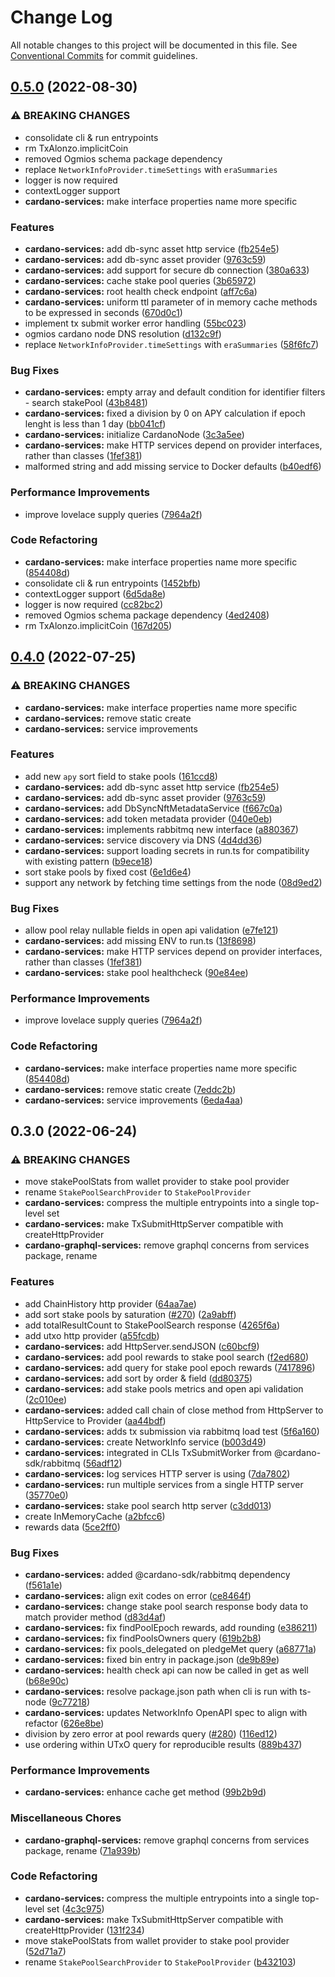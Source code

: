 # Change Log

All notable changes to this project will be documented in this file.
See [Conventional Commits](https://conventionalcommits.org) for commit guidelines.

## [0.5.0](https://github.com/input-output-hk/cardano-js-sdk/compare/@cardano-sdk/cardano-services@0.4.0...@cardano-sdk/cardano-services@0.5.0) (2022-08-30)


### ⚠ BREAKING CHANGES

* consolidate cli & run entrypoints
* rm TxAlonzo.implicitCoin
* removed Ogmios schema package dependency
* replace `NetworkInfoProvider.timeSettings` with `eraSummaries`
* logger is now required
* contextLogger support
* **cardano-services:** make interface properties name more specific

### Features

* **cardano-services:** add db-sync asset http service ([fb254e5](https://github.com/input-output-hk/cardano-js-sdk/commit/fb254e5e8d6058f891cefb479456558fb3835dd0))
* **cardano-services:** add db-sync asset provider ([9763c59](https://github.com/input-output-hk/cardano-js-sdk/commit/9763c598ef5f1b3c95672424fb57647784024298))
* **cardano-services:** add support for secure db connection ([380a633](https://github.com/input-output-hk/cardano-js-sdk/commit/380a6338db024a8dd7ca960fb93ec4da7d3769b5))
* **cardano-services:** cache stake pool queries ([3b65972](https://github.com/input-output-hk/cardano-js-sdk/commit/3b65972b74d410312005c9c60d1b48c269b81aaa))
* **cardano-services:** root health check endpoint ([aff7c6a](https://github.com/input-output-hk/cardano-js-sdk/commit/aff7c6a2b277d24c067e9cec1a14ffd35e8afb17))
* **cardano-services:** uniform ttl parameter of in memory cache methods to be expressed in seconds ([670d0c1](https://github.com/input-output-hk/cardano-js-sdk/commit/670d0c12589a4385b72c445e5f332e195f3b8000))
* implement tx submit worker error handling ([55bc023](https://github.com/input-output-hk/cardano-js-sdk/commit/55bc023a255a27ecdcf19ee6a2e92cc37b0f3801))
* ogmios cardano node DNS resolution ([d132c9f](https://github.com/input-output-hk/cardano-js-sdk/commit/d132c9f52485086a5cf797217d48c816ae51d2b3))
* replace `NetworkInfoProvider.timeSettings` with `eraSummaries` ([58f6fc7](https://github.com/input-output-hk/cardano-js-sdk/commit/58f6fc7c5ace703583c36f95d3d6962483ad924d))


### Bug Fixes

* **cardano-services:**  empty array and default condition for  identifier filters - search stakePool ([43b8481](https://github.com/input-output-hk/cardano-js-sdk/commit/43b848141d66680001f7cf8efc56d14784077de7))
* **cardano-services:** fixed a division by 0 on APY calculation if epoch lenght is less than 1 day ([bb041cf](https://github.com/input-output-hk/cardano-js-sdk/commit/bb041cf9f36b3eefc38859a1260c9baf585593aa))
* **cardano-services:** initialize CardanoNode ([3c3a5ee](https://github.com/input-output-hk/cardano-js-sdk/commit/3c3a5ee9e6d7068981ed35fcf892992f215473b9))
* **cardano-services:** make HTTP services depend on provider interfaces, rather than classes ([1fef381](https://github.com/input-output-hk/cardano-js-sdk/commit/1fef3819d159e92af6d691d89b0e90a73d9f66ca))
* malformed string and add missing service to Docker defaults ([b40edf6](https://github.com/input-output-hk/cardano-js-sdk/commit/b40edf6f2aec7d654206725e38c88ab1f60d8222))


### Performance Improvements

* improve lovelace supply queries ([7964a2f](https://github.com/input-output-hk/cardano-js-sdk/commit/7964a2f4119c5ee9e8c81589781a8494967b81ee))


### Code Refactoring

* **cardano-services:** make interface properties name more specific ([854408d](https://github.com/input-output-hk/cardano-js-sdk/commit/854408dbf6cf5e7c80280ab104826d8309c801fa))
* consolidate cli & run entrypoints ([1452bfb](https://github.com/input-output-hk/cardano-js-sdk/commit/1452bfb4935129a37dbd83680d623dca081f3948))
* contextLogger support ([6d5da8e](https://github.com/input-output-hk/cardano-js-sdk/commit/6d5da8ec8bba2033ce378d2f0d9321fd758e7c90))
* logger is now required ([cc82bc2](https://github.com/input-output-hk/cardano-js-sdk/commit/cc82bc27539e3ff07f7c2d5816fa7e70c32d06ac))
* removed Ogmios schema package dependency ([4ed2408](https://github.com/input-output-hk/cardano-js-sdk/commit/4ed24087aa5646c6f68ba31c42fc3f8a317df3b9))
* rm TxAlonzo.implicitCoin ([167d205](https://github.com/input-output-hk/cardano-js-sdk/commit/167d205dd15c857b229f968ab53a6e52e5504d3f))



## [0.4.0](https://github.com/input-output-hk/cardano-js-sdk/compare/0.3.0...@cardano-sdk/cardano-services@0.4.0) (2022-07-25)


### ⚠ BREAKING CHANGES

* **cardano-services:** make interface properties name more specific
* **cardano-services:** remove static create
* **cardano-services:** service improvements

### Features

* add new `apy` sort field to stake pools ([161ccd8](https://github.com/input-output-hk/cardano-js-sdk/commit/161ccd83c318bb874e59c39cbb9fc1f9b94e3e32))
* **cardano-services:** add db-sync asset http service ([fb254e5](https://github.com/input-output-hk/cardano-js-sdk/commit/fb254e5e8d6058f891cefb479456558fb3835dd0))
* **cardano-services:** add db-sync asset provider ([9763c59](https://github.com/input-output-hk/cardano-js-sdk/commit/9763c598ef5f1b3c95672424fb57647784024298))
* **cardano-services:** add DbSyncNftMetadataService ([f667c0a](https://github.com/input-output-hk/cardano-js-sdk/commit/f667c0a41365eb658b6ec7e8fe9f74bb80aa5243))
* **cardano-services:** add token metadata provider ([040e0eb](https://github.com/input-output-hk/cardano-js-sdk/commit/040e0eb4e7e116724a759eb13d38b803863338c7))
* **cardano-services:** implements rabbitmq new interface ([a880367](https://github.com/input-output-hk/cardano-js-sdk/commit/a880367bb8044a45645dbd30772040ad9422dc59))
* **cardano-services:** service discovery via DNS ([4d4dd36](https://github.com/input-output-hk/cardano-js-sdk/commit/4d4dd36cd4cdf302efc4797821917bdb22974519))
* **cardano-services:** support loading secrets in run.ts for compatibility with existing pattern ([b9ece18](https://github.com/input-output-hk/cardano-js-sdk/commit/b9ece181b36022d2c7d732ef8342be47d9f9aad8))
* sort stake pools by fixed cost ([6e1d6e4](https://github.com/input-output-hk/cardano-js-sdk/commit/6e1d6e4179794aa92b7d3279e3534beb2ac29978))
* support any network by fetching time settings from the node ([08d9ed2](https://github.com/input-output-hk/cardano-js-sdk/commit/08d9ed2b6aa20cf4df2a063f046f4e5ca28c6bd5))


### Bug Fixes

* allow pool relay nullable fields in open api validation ([e7fe121](https://github.com/input-output-hk/cardano-js-sdk/commit/e7fe1215ee02e8672c269796e49f639268b02483))
* **cardano-services:** add missing ENV to run.ts ([13f8698](https://github.com/input-output-hk/cardano-js-sdk/commit/13f869899ba50390e8abe29424d742590be17ae1))
* **cardano-services:** make HTTP services depend on provider interfaces, rather than classes ([1fef381](https://github.com/input-output-hk/cardano-js-sdk/commit/1fef3819d159e92af6d691d89b0e90a73d9f66ca))
* **cardano-services:** stake pool healthcheck ([90e84ee](https://github.com/input-output-hk/cardano-js-sdk/commit/90e84eee1d3d50e043098f73b01d2d084f46f40f))


### Performance Improvements

* improve lovelace supply queries ([7964a2f](https://github.com/input-output-hk/cardano-js-sdk/commit/7964a2f4119c5ee9e8c81589781a8494967b81ee))


### Code Refactoring

* **cardano-services:** make interface properties name more specific ([854408d](https://github.com/input-output-hk/cardano-js-sdk/commit/854408dbf6cf5e7c80280ab104826d8309c801fa))
* **cardano-services:** remove static create ([7eddc2b](https://github.com/input-output-hk/cardano-js-sdk/commit/7eddc2b5aa44ba96b9fe50d599bc10fa80c0bff8))
* **cardano-services:** service improvements ([6eda4aa](https://github.com/input-output-hk/cardano-js-sdk/commit/6eda4aa5776db6658c3526e0a17a2554bf01c6b0))

## 0.3.0 (2022-06-24)


### ⚠ BREAKING CHANGES

* move stakePoolStats from wallet provider to stake pool provider
* rename `StakePoolSearchProvider` to `StakePoolProvider`
* **cardano-services:** compress the multiple entrypoints into a single top-level set
* **cardano-services:** make TxSubmitHttpServer compatible with createHttpProvider<T>
* **cardano-graphql-services:** remove graphql concerns from services package, rename

### Features

* add ChainHistory http provider ([64aa7ae](https://github.com/input-output-hk/cardano-js-sdk/commit/64aa7aeff061aa2cf9bc6196347f6cf5b9c7f6be))
* add sort stake pools by saturation ([#270](https://github.com/input-output-hk/cardano-js-sdk/issues/270)) ([2a9abff](https://github.com/input-output-hk/cardano-js-sdk/commit/2a9abffae06fc462e1811430c0dc8dfa4520091c))
* add totalResultCount to StakePoolSearch response ([4265f6a](https://github.com/input-output-hk/cardano-js-sdk/commit/4265f6af60a92c93604b93167fd297530b6e01f8))
* add utxo http provider ([a55fcdb](https://github.com/input-output-hk/cardano-js-sdk/commit/a55fcdb08276c37a1852f0c39e5b0a78501ddf0b))
* **cardano-services:** add HttpServer.sendJSON ([c60bcf9](https://github.com/input-output-hk/cardano-js-sdk/commit/c60bcf9d7cf0cd1d0ad993939996d02f7be2af2f))
* **cardano-services:** add pool rewards to stake pool search ([f2ed680](https://github.com/input-output-hk/cardano-js-sdk/commit/f2ed680b3dd37c3aa7ced4c99b3e36cf1bd89f83))
* **cardano-services:** add query for stake pool epoch rewards ([7417896](https://github.com/input-output-hk/cardano-js-sdk/commit/74178962608abaf8b96a3b6f7fe09eea701cbfbf))
* **cardano-services:** add sort by order & field ([dd80375](https://github.com/input-output-hk/cardano-js-sdk/commit/dd8037523275ecd9ea13b695a5fff6515918d8a2))
* **cardano-services:** add stake pools metrics and open api validation ([2c010ee](https://github.com/input-output-hk/cardano-js-sdk/commit/2c010ee32f05f7f22968a70d19e965e21d49bdcb))
* **cardano-services:** added call chain of close method from HttpServer to HttpService to Provider ([aa44bdf](https://github.com/input-output-hk/cardano-js-sdk/commit/aa44bdf2304ae55ac0084efa85d72fea7b1f7445))
* **cardano-services:** adds tx submission via rabbitmq load test ([5f6a160](https://github.com/input-output-hk/cardano-js-sdk/commit/5f6a160b2b6724ab7d387229f6c4d3e73e43bdc8))
* **cardano-services:** create NetworkInfo service ([b003d49](https://github.com/input-output-hk/cardano-js-sdk/commit/b003d499b6fad289b8d9656c6293a4f23856b5ed))
* **cardano-services:** integrated in CLIs TxSubmitWorker from @cardano-sdk/rabbitmq ([56adf12](https://github.com/input-output-hk/cardano-js-sdk/commit/56adf12cd4dcd1e5144a67f2d4c2fca4ec9e1c93))
* **cardano-services:** log services HTTP server is using ([7da7802](https://github.com/input-output-hk/cardano-js-sdk/commit/7da7802aef5a93128dbe8eefc5e744631c0a8b8a))
* **cardano-services:** run multiple services from a single HTTP server ([35770e0](https://github.com/input-output-hk/cardano-js-sdk/commit/35770e0ee2767e4a9352c4ebbc09563c80be1f65))
* **cardano-services:** stake pool search http server ([c3dd013](https://github.com/input-output-hk/cardano-js-sdk/commit/c3dd0133843327906535ce2ac623482cf95dd397))
* create InMemoryCache ([a2bfcc6](https://github.com/input-output-hk/cardano-js-sdk/commit/a2bfcc62c25e71d78d07b961267d7ce9679b6cf4))
* rewards data ([5ce2ff0](https://github.com/input-output-hk/cardano-js-sdk/commit/5ce2ff00856d362cf0e423ddadadb15cef764932))


### Bug Fixes

* **cardano-services:** added @cardano-sdk/rabbitmq dependency ([f561a1e](https://github.com/input-output-hk/cardano-js-sdk/commit/f561a1e49be3ecba7a0c16dac516c4ad0db7b30c))
* **cardano-services:** align exit codes on error ([ce8464f](https://github.com/input-output-hk/cardano-js-sdk/commit/ce8464fe4f2f3bb3853667bb95e366d2a7fa700b))
* **cardano-services:** change stake pool search response body data to match provider method ([d83d4af](https://github.com/input-output-hk/cardano-js-sdk/commit/d83d4afd1476edf1b36d50f607e0fb2b75854661))
* **cardano-services:** fix findPoolEpoch rewards, add rounding ([e386211](https://github.com/input-output-hk/cardano-js-sdk/commit/e386211f3b4f5307f2001bce792c24e1deba3182))
* **cardano-services:** fix findPoolsOwners query ([619b2b8](https://github.com/input-output-hk/cardano-js-sdk/commit/619b2b8dacdc1f7efa4bdae69c46f253f14df7c8))
* **cardano-services:** fix pools_delegated on pledgeMet query ([a68771a](https://github.com/input-output-hk/cardano-js-sdk/commit/a68771a36884dc03b3badd61162f5f86e0765ef4))
* **cardano-services:** fixed bin entry in package.json ([de9b89e](https://github.com/input-output-hk/cardano-js-sdk/commit/de9b89e0d6a0d624d9dbc91f4aea2a623597de74))
* **cardano-services:** health check api can now be called in get as well ([b68e90c](https://github.com/input-output-hk/cardano-js-sdk/commit/b68e90c9d194e707d6bd7397cb391735b248849a))
* **cardano-services:** resolve package.json path when cli is run with ts-node ([9c77218](https://github.com/input-output-hk/cardano-js-sdk/commit/9c77218c459834911286dfe95a44a140312fd76f))
* **cardano-services:** updates NetworkInfo OpenAPI spec to align with refactor ([626e8be](https://github.com/input-output-hk/cardano-js-sdk/commit/626e8be65e367d139b7444621355ac1918305673))
* division by zero error at pool rewards query ([#280](https://github.com/input-output-hk/cardano-js-sdk/issues/280)) ([116ed12](https://github.com/input-output-hk/cardano-js-sdk/commit/116ed128d488f211639f5648030e30cfa4855fcb))
* use ordering within UTxO query for reproducible results ([889b437](https://github.com/input-output-hk/cardano-js-sdk/commit/889b43773bdab51eb204ad3a7406b4ddb48000a4))


### Performance Improvements

* **cardano-services:** enhance cache get method ([99b2b9d](https://github.com/input-output-hk/cardano-js-sdk/commit/99b2b9db0e0f0a5e1171690ab519f1424e46c283))


### Miscellaneous Chores

* **cardano-graphql-services:** remove graphql concerns from services package, rename ([71a939b](https://github.com/input-output-hk/cardano-js-sdk/commit/71a939b874296d86183d89fce7877c565630e921))


### Code Refactoring

* **cardano-services:** compress the multiple entrypoints into a single top-level set ([4c3c975](https://github.com/input-output-hk/cardano-js-sdk/commit/4c3c9750006eb987edd7eb5b1a0f9038fcb154d9))
* **cardano-services:** make TxSubmitHttpServer compatible with createHttpProvider<T> ([131f234](https://github.com/input-output-hk/cardano-js-sdk/commit/131f2349b2e54be4765a1db1505d2e7ac4504089))
* move stakePoolStats from wallet provider to stake pool provider ([52d71a7](https://github.com/input-output-hk/cardano-js-sdk/commit/52d71a70700b05902cca6205fe01a63f811ba5af))
* rename `StakePoolSearchProvider` to `StakePoolProvider` ([b432103](https://github.com/input-output-hk/cardano-js-sdk/commit/b43210348da7914664733f85f8be8999271a8667))
